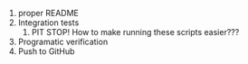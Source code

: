 1. proper README 
2. Integration tests
   1. PIT STOP! How to make running these scripts easier???
3. Programatic verification
4. Push to GitHub